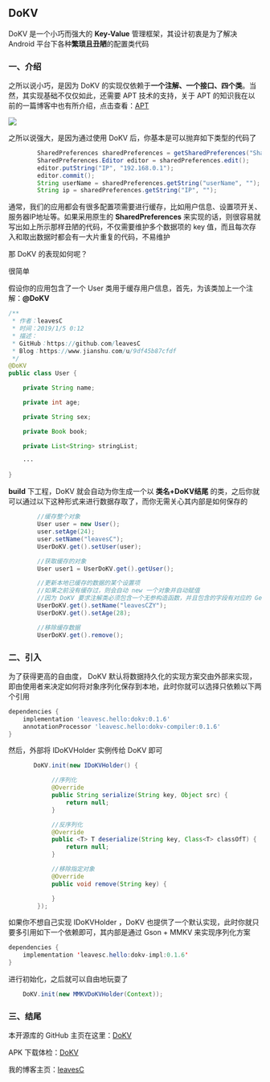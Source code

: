 ## DoKV

DoKV 是一个小巧而强大的 **Key-Value** 管理框架，其设计初衷是为了解决 Android 平台下各种**繁琐且丑陋**的配置类代码

### 一、介绍

之所以说小巧，是因为 DoKV 的实现仅依赖于**一个注解、一个接口、四个类**。当然，其实现基础不仅仅如此，还需要 APT 技术的支持，关于 APT 的知识我在以前的一篇博客中也有所介绍，点击查看：[APT](https://www.jianshu.com/p/cc8379522c5e) 

![](https://upload-images.jianshu.io/upload_images/2552605-c5119a7ba7544e72.png?imageMogr2/auto-orient/strip%7CimageView2/2/w/1240)

之所以说强大，是因为通过使用 DoKV 后，你基本是可以抛弃如下类型的代码了

```java
 		SharedPreferences sharedPreferences = getSharedPreferences("SharedPreferencesName", Context.MODE_PRIVATE);
        SharedPreferences.Editor editor = sharedPreferences.edit();
        editor.putString("IP", "192.168.0.1");
        editor.commit();
        String userName = sharedPreferences.getString("userName", "");
        String ip = sharedPreferences.getString("IP", "");
```

通常，我们的应用都会有很多配置项需要进行缓存，比如用户信息、设置项开关、服务器IP地址等。如果采用原生的 **SharedPreferences** 来实现的话，则很容易就写出如上所示那样丑陋的代码，不仅需要维护多个数据项的 key 值，而且每次存入和取出数据时都会有一大片重复的代码，不易维护

那 DoKV 的表现如何呢？

很简单

假设你的应用包含了一个 User 类用于缓存用户信息，首先，为该类加上一个注解：**@DoKV**

```java
/**
 * 作者：leavesC
 * 时间：2019/1/5 0:12
 * 描述：
 * GitHub：https://github.com/leavesC
 * Blog：https://www.jianshu.com/u/9df45b87cfdf
 */
@DoKV
public class User {

    private String name;

    private int age;

    private String sex;

    private Book book;

    private List<String> stringList;

	···

}
```

**build** 下工程，DoKV 就会自动为你生成一个以 **类名+DoKV结尾** 的类，之后你就可以通过以下这种形式来进行数据存取了，而你无需关心其内部是如何保存的

```java
        //缓存整个对象
        User user = new User();
        user.setAge(24);
        user.setName("leavesC");
        UserDoKV.get().setUser(user);

        //获取缓存的对象
        User user1 = UserDoKV.get().getUser();

        //更新本地已缓存的数据的某个设置项
        //如果之前没有缓存过，则会自动 new 一个对象并自动赋值
        //因为 DoKV 要求注解类必须包含一个无参构造函数，并且包含的字段有对应的 Get 和 Set 方法
        UserDoKV.get().setName("leavesCZY");
        UserDoKV.get().setAge(28);

        //移除缓存数据
        UserDoKV.get().remove();
```

### 二、引入

为了获得更高的自由度， DoKV 默认将数据持久化的实现方案交由外部来实现，即由使用者来决定如何将对象序列化保存到本地，此时你就可以选择只依赖以下两个引用

```groovy
dependencies {
    implementation 'leavesc.hello:dokv:0.1.6'
    annotationProcessor 'leavesc.hello:dokv-compiler:0.1.6'
}
```

然后，外部将 IDoKVHolder 实例传给 DoKV 即可

```java
	   DoKV.init(new IDoKVHolder() {

            //序列化
            @Override
            public String serialize(String key, Object src) {
                return null;
            }

            //反序列化
            @Override
            public <T> T deserialize(String key, Class<T> classOfT) {
                return null;
            }

            //移除指定对象
            @Override
            public void remove(String key) {

            }
        });
```

如果你不想自己实现 IDoKVHolder ，DoKV 也提供了一个默认实现，此时你就只要多引用如下一个依赖即可，其内部是通过 Gson + MMKV 来实现序列化方案

```java
dependencies {
    implementation 'leavesc.hello:dokv-impl:0.1.6'
}
```

进行初始化，之后就可以自由地玩耍了

```java
	DoKV.init(new MMKVDoKVHolder(Context));
```

### 三、结尾

本开源库的 GitHub 主页在这里：[DoKV](https://github.com/leavesC/DoKV)

APK 下载体检：[DoKV](https://www.pgyer.com/DoKV)

我的博客主页：[leavesC](https://www.jianshu.com/u/9df45b87cfdf)
